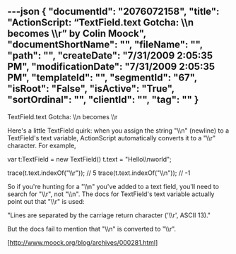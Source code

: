 ---json
{
  "documentId": "2076072158",
  "title": "ActionScript: “TextField.text Gotcha: &bsol;&bsol;n becomes &bsol;&bsol;r” by Colin Moock",
  "documentShortName": "",
  "fileName": "",
  "path": "",
  "createDate": "7/31/2009 2:05:35 PM",
  "modificationDate": "7/31/2009 2:05:35 PM",
  "templateId": "",
  "segmentId": "67",
  "isRoot": "False",
  "isActive": "True",
  "sortOrdinal": "",
  "clientId": "",
  "tag": ""
}
---

TextField.text Gotcha: &bsol;&bsol;n becomes &bsol;&bsol;r

Here's a little TextField quirk: when you assign the string &quot;&bsol;&bsol;n&quot; (newline) to a TextField's text variable, ActionScript automatically converts it to a &quot;&bsol;&bsol;r&quot; character. For example,

var t:TextField = new TextField()
t.text = &quot;Hello&bsol;&bsol;nworld&quot;;

trace(t.text.indexOf(&quot;&bsol;&bsol;r&quot;)); // 5
trace(t.text.indexOf(&quot;&bsol;&bsol;n&quot;)); // -1

So if you're hunting for a &quot;&bsol;&bsol;n&quot; you've added to a text field, you'll need to search for &quot;&bsol;&bsol;r&quot;, not &quot;&bsol;&bsol;n&quot;. The docs for TextField's text variable actually point out that &quot;&bsol;&bsol;r&quot; is used:

&quot;Lines are separated by the carriage return character ('&bsol;&bsol;r', ASCII 13).&quot;

But the docs fail to mention that &quot;&bsol;&bsol;n&quot; is converted to &quot;&bsol;&bsol;r&quot;.

[http://www.moock.org/blog/archives/000281.html]
